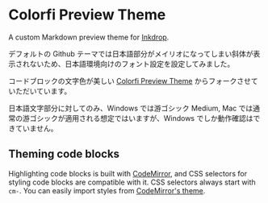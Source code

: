 # Colorfi Preview Theme

A custom Markdown preview theme for [Inkdrop](https://www.inkdrop.info/).

デフォルトの Github テーマでは日本語部分がメイリオになってしまい斜体が表示されないため、日本語環境向けのフォント設定を設定してみました。

コードブロックの文字色が美しい [Colorfi Preview Theme](https://github.com/laurenhamel/inkdrop-colorfi-preview-theme) からフォークさせていただいています。

日本語文字部分に対してのみ、Windows では游ゴシック Medium, Mac では通常の游ゴシックが適用される想定ではいますが、Windows でしか動作確認はできていません。

## Theming code blocks

Highlighting code blocks is built with [CodeMirror](https://codemirror.net/demo/theme.html), and CSS selectors for styling code blocks are compatible with it.
CSS selectors always start with `cm-`.
You can easily import styles from [CodeMirror's theme](https://github.com/codemirror/CodeMirror/tree/master/theme).
